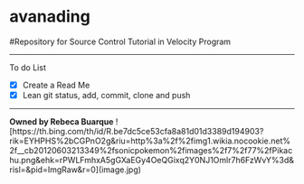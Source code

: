 # avanading
#Repository for Source Control Tutorial in Velocity Program <hr>
To do List
- [x] Create a Read Me
- [x] Lean git status, add, commit, clone and push
<hr>
<b>Owned by Rebeca Buarque</b> 
![https://th.bing.com/th/id/R.be7dc5ce53cfa8a81d01d3389d194903?rik=EYHPHS%2bCGPnO2g&riu=http%3a%2f%2fimg1.wikia.nocookie.net%2f__cb20120603213349%2fsonicpokemon%2fimages%2f7%2f77%2fPikachu.png&ehk=rPWLFmhxA5gGXaEGy4OeQGixq2Y0NJ1Omlr7h6FzWvY%3d&risl=&pid=ImgRaw&r=0](image.jpg)
